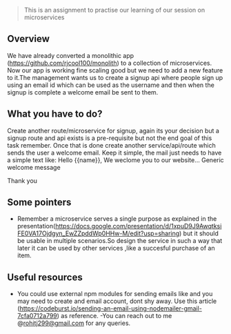 > This is an assignment to practise our learning of our session on microservices


## Overview

We have already converted a monolithic app (https://github.com/rjcool100/monolith) to a collection of microservices.
Now our app is working fine scaling good but we need to add a new feature to it.The management wants us to create a signup api where people sign up using an email id which can be used as the username and then when the signup is complete a welcome email be sent to them.

## What you have to do?

Create another route/microservice for signup, again its your decision but a signup route and api exists is a pre-requisite but not the end goal of this task remember.
Once that is done create another service/api/route which sends the user a welcome email.
Keep it simple, the mail just needs to have a simple text like:
Hello {{name}},
We weclome you to our website...
Generic welcome message

Thank you


## Some pointers

- Remember a microservice serves a single purpose as explained in the presentation(https://docs.google.com/presentation/d/1xpuD9J9AwqtksiFE0VA17Ojdgyn_EwZZpddWp0HHw-M/edit?usp=sharing) but it should be usable in multiple scenarios.So design the service in such a way that later it can be used by other services ,like
 a succesful purchase of an item.
 
## Useful resources

- You could use external npm modules for sending emails like and you may need to create and email account, dont shy away.
Use this article (https://codeburst.io/sending-an-email-using-nodemailer-gmail-7cfa0712a799) as reference.
-You can reach out to me @rohitj299@gmail.com for any queries. 
